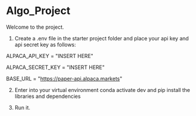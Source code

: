 # Algo_Project

Welcome to the project.

1. Create a .env file in the starter project folder and place your api key and api secret key as follows:

ALPACA_API_KEY = "INSERT HERE"

ALPACA_SECRET_KEY = "INSERT HERE"

BASE_URL = "https://paper-api.alpaca.markets"

2. Enter into your virtual environment
   conda activate dev and pip install the libraries and dependencies

3. Run it.
